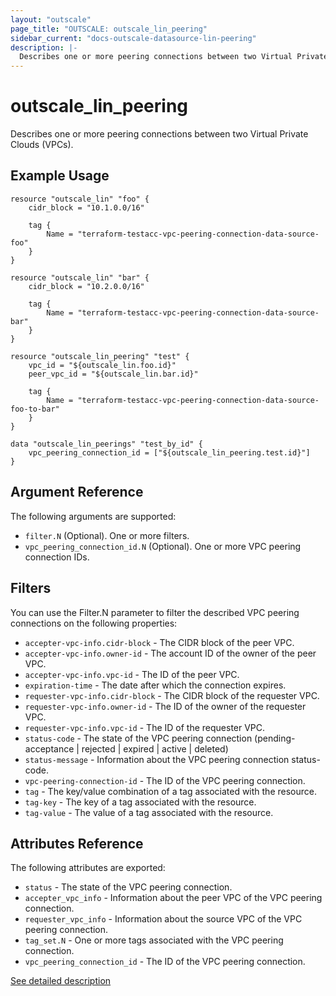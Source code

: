 ```yaml
---
layout: "outscale"
page_title: "OUTSCALE: outscale_lin_peering"
sidebar_current: "docs-outscale-datasource-lin-peering"
description: |-
  Describes one or more peering connections between two Virtual Private Clouds (VPCs).
---
```


# outscale_lin_peering

Describes one or more peering connections between two Virtual Private Clouds (VPCs).

## Example Usage

```hcl
resource "outscale_lin" "foo" {
    cidr_block = "10.1.0.0/16"

    tag {
        Name = "terraform-testacc-vpc-peering-connection-data-source-foo"
    }
}

resource "outscale_lin" "bar" {
    cidr_block = "10.2.0.0/16"

    tag {
        Name = "terraform-testacc-vpc-peering-connection-data-source-bar"
    }
}

resource "outscale_lin_peering" "test" {
    vpc_id = "${outscale_lin.foo.id}"
    peer_vpc_id = "${outscale_lin.bar.id}"

    tag {
        Name = "terraform-testacc-vpc-peering-connection-data-source-foo-to-bar"
    }
}

data "outscale_lin_peerings" "test_by_id" {
    vpc_peering_connection_id = ["${outscale_lin_peering.test.id}"]
}
```

## Argument Reference

The following arguments are supported:

* `filter.N` (Optional). One or more filters.
* `vpc_peering_connection_id.N` (Optional). One or more VPC peering connection IDs.

## Filters

You can use the Filter.N parameter to filter the described VPC peering connections on the following properties:

* `accepter-vpc-info.cidr-block` - The CIDR block of the peer VPC.
* `accepter-vpc-info.owner-id` - The account ID of the owner of the peer VPC.
* `accepter-vpc-info.vpc-id` - The ID of the peer VPC.
* `expiration-time` - The date after which the connection expires.
* `requester-vpc-info.cidr-block` - The CIDR block of the requester VPC.
* `requester-vpc-info.owner-id` - The ID of the owner of the requester VPC.
* `requester-vpc-info.vpc-id` - The ID of the requester VPC.
* `status-code` - The state of the VPC peering connection (pending-acceptance | rejected | expired | active | deleted)
* `status-message` - Information about the VPC peering connection status-code.
* `vpc-peering-connection-id` - The ID of the VPC peering connection.
* `tag` - The key/value combination of a tag associated with the resource.
* `tag-key` - The key of a tag associated with the resource.
* `tag-value` - The value of a tag associated with the resource.

## Attributes Reference

The following attributes are exported:

* `status` - The state of the VPC peering connection.
* `accepter_vpc_info` - Information about the peer VPC of the VPC peering connection.
* `requester_vpc_info` - Information about the source VPC of the VPC peering connection.
* `tag_set.N` - One or more tags associated with the VPC peering connection.
* `vpc_peering_connection_id` - The ID of the VPC peering connection.

[See detailed description](http://docs.outscale.com/api_fcu/operations/Action_DescribeVpcPeeringConnections_get.html#_api_fcu-action_describevpcpeeringconnections_get)
